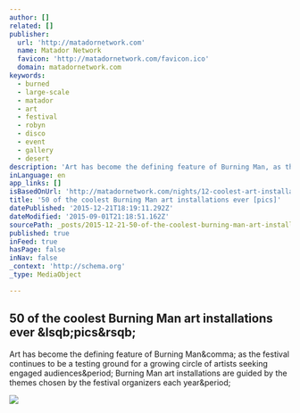 ```yaml
---
author: []
related: []
publisher:
  url: 'http://matadornetwork.com'
  name: Matador Network
  favicon: 'http://matadornetwork.com/favicon.ico'
  domain: matadornetwork.com
keywords:
  - burned
  - large-scale
  - matador
  - art
  - festival
  - robyn
  - disco
  - event
  - gallery
  - desert
description: 'Art has become the defining feature of Burning Man, as the festival continues to be a testing ground for a growing circle of artists seeking engaged audiences. Burning Man art installations are guided by the themes chosen by the festival organizers each year.'
inLanguage: en
app_links: []
isBasedOnUrl: 'http://matadornetwork.com/nights/12-coolest-art-installations-in-the-history-of-burning-man/'
title: '50 of the coolest Burning Man art installations ever [pics]'
datePublished: '2015-12-21T18:19:11.292Z'
dateModified: '2015-09-01T21:18:51.162Z'
sourcePath: _posts/2015-12-21-50-of-the-coolest-burning-man-art-installations-ever-pics.md
published: true
inFeed: true
hasPage: false
inNav: false
_context: 'http://schema.org'
_type: MediaObject

---
```

<article style=""><h1>50 of the coolest Burning Man art installations ever &amp;lsqb;pics&amp;rsqb;</h1><p>Art has become the defining feature of Burning Man&amp;comma; as the festival continues to be a testing ground for a growing circle of artists seeking engaged audiences&amp;period; Burning Man art installations are guided by the themes chosen by the festival organizers each year&amp;period;</p><img src="http://cdn1.matadornetwork.com/blogs/1/2013/08/the-man-cargo-cult-burning-man-usa-matador-seo.jpg" /></article>
